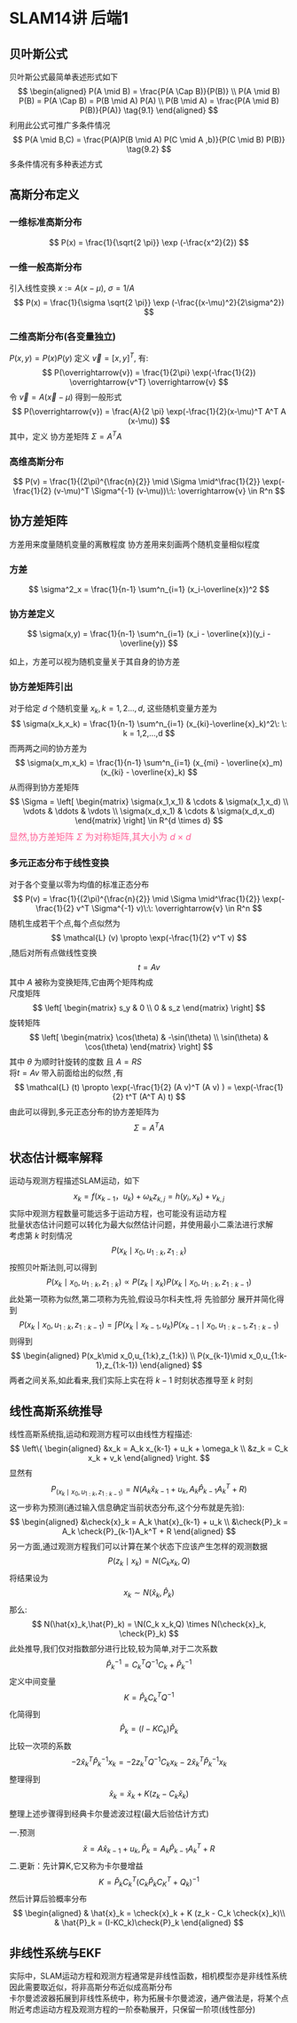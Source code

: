 # SLAM14讲 后端1

## 贝叶斯公式

贝叶斯公式最简单表述形式如下
$$
\begin{aligned}
    P(A \mid B) = \frac{P(A \Cap B)}{P(B)} \\
    P(A \mid B) P(B) = P(A \Cap B) = P(B \mid A) P(A) \\
    P(B \mid A) = \frac{P(A \mid B) P(B)}{P(A)}
    \tag{9.1}
\end{aligned}
$$
利用此公式可推广多条件情况
$$
P(A \mid B,C) = \frac{P(A)P(B \mid A) P(C \mid A ,b)}{P(C \mid B) P(B)}
\tag{9.2}
$$
多条件情况有多种表述方式

## 高斯分布定义

### 一维标准高斯分布

$$
P(x) = \frac{1}{\sqrt{2 \pi}} \exp (-\frac{x^2}{2})
$$

### 一维一般高斯分布

引入线性变换 $x:=A(x−μ),\:\sigma = 1/A$
$$
P(x) = \frac{1}{\sigma \sqrt{2 \pi}} \exp (-\frac{(x-\mu)^2}{2\sigma^2})
$$

### 二维高斯分布(各变量独立)

$P(x,y) = P(x) P(y)$ 定义 $\overrightarrow{v} = [x,y]^T$, 有:
$$
P(\overrightarrow{v}) = \frac{1}{2\pi} \exp(-\frac{1}{2}) \overrightarrow{v^T} \overrightarrow{v}
$$
令 $\overrightarrow{v} = A(\overrightarrow{x} - \mu)$ 得到一般形式
$$
P(\overrightarrow{v}) = \frac{A}{2 \pi} \exp(-\frac{1}{2}(x-\mu)^T A^T A (x-\mu))
$$
其中，定义 协方差矩阵 $\Sigma = A^T A$

### 高维高斯分布

$$
P(v) = \frac{1}{(2\pi)^{\frac{n}{2}} \mid \Sigma \mid^\frac{1}{2}} \exp(-\frac{1}{2} (v-\mu)^T \Sigma^{-1} (v-\mu))\:\: \overrightarrow{v} \in R^n
$$

## 协方差矩阵

方差用来度量随机变量的离散程度
协方差用来刻画两个随机变量相似程度

### 方差

$$
\sigma^2_x = \frac{1}{n-1} \sum^n_{i=1} (x_i-\overline{x})^2
$$

### 协方差定义

$$
\sigma(x,y) = \frac{1}{n-1} \sum^n_{i=1} (x_i - \overline{x})(y_i - \overline{y})
$$

如上，方差可以视为随机变量关于其自身的协方差

### 协方差矩阵引出

对于给定 $d$ 个随机变量 $x_k,k = 1,2...,d$, 这些随机变量方差为
$$
\sigma(x_k,x_k) = \frac{1}{n-1} \sum^n_{i=1} (x_{ki}-\overline{x}_k)^2\: \: k = 1,2,...,d
$$
而两两之间的协方差为
$$
\sigma(x_m,x_k) = \frac{1}{n-1} \sum^n_{i=1} (x_{mi} - \overline{x}_m)(x_{ki} - \overline{x}_k)
$$
从而得到协方差矩阵
$$
\Sigma = \left[
    \begin{matrix}
        \sigma(x_1,x_1) & \cdots & \sigma(x_1,x_d) \\
        \vdots & \ddots & \vdots \\
        \sigma(x_d,x_1) & \cdots & \sigma(x_d,x_d)
    \end{matrix}
    \right] \in R^{d \times d}
$$
<font color = #FF6197 size = 3>显然,协方差矩阵 $\Sigma$ 为对称矩阵,其大小为 $d\times d$ </font>

### 多元正态分布于线性变换

对于各个变量以零为均值的标准正态分布
$$
P(v) = \frac{1}{(2\pi)^{\frac{n}{2}} \mid \Sigma \mid^\frac{1}{2}} \exp(-\frac{1}{2} v^T \Sigma^{-1} v)\:\: \overrightarrow{v} \in R^n
$$
随机生成若干个点,每个点似然为
$$
\mathcal{L} (v) \propto \exp(-\frac{1}{2} v^T v)
$$
,随后对所有点做线性变换
$$
t = A v
$$
其中 $A$ 被称为变换矩阵,它由两个矩阵构成  
尺度矩阵
$$
\left[
\begin{matrix}
    s_y & 0 \\
    0 & s_z
\end{matrix}
\right]
$$
旋转矩阵
$$
\left[
\begin{matrix}
    \cos(\theta) & -\sin(\theta) \\
    \sin(\theta) & \cos(\theta)
\end{matrix}
\right]
$$
其中 $\theta$ 为顺时针旋转的度数 且 $A = RS$  
将$t = A v$ 带入前面给出的似然 ,有
$$
\mathcal{L} (t) \propto \exp(-\frac{1}{2} (A v)^T (A v) ) = \exp(-\frac{1}{2}  t^T (A^T A) t)
$$
由此可以得到,多元正态分布的协方差矩阵为
$$
\Sigma = A^T A
$$

## 状态估计概率解释

运动与观测方程描述SLAM运动，如下
$$
x_k = f(x_{k-1}，u_k) + \omega_k
z_{k,j} = h(y_i,x_k) + v_{k,j}
$$
实际中观测方程数量可能远多于运动方程，也可能没有运动方程  
批量状态估计问题可以转化为最大似然估计问题，并使用最小二乘法进行求解  
考虑第 $k$ 时刻情况
$$
P(x_k\mid x_0,u_{1:k},z_{1:k})
$$
按照贝叶斯法则,可以得到
$$
P(x_k\mid x_0,u_{1:k},z_{1:k}) \propto P(z_k\mid x_k) P(x_k\mid x_0,u_{1:k},z_{1:k-1})
$$
此处第一项称为似然,第二项称为先验,假设马尔科夫性,将 先验部分 展开并简化得到
$$
P(x_k\mid x_0,u_{1:k},z_{1:k-1}) = \int P(x_k\mid x_{k-1},u_k) P(x_{k-1}\mid x_0,u_{1:k-1},z_{1:k-1})
$$
则得到
$$
\begin{aligned}
    P(x_k\mid x_0,u_{1:k},z_{1:k}) \\
    P(x_{k-1}\mid x_0,u_{1:k-1},z_{1:k-1})
\end{aligned}
$$
两者之间关系,如此看来,我们实际上实在将 $k-1$ 时刻状态推导至 $k$ 时刻

## 线性高斯系统推导

线性高斯系统指,运动和观测方程可以由线性方程描述:
$$
    \left\{
        \begin{aligned}
        &x_k = A_k x_{k-1} + u_k + \omega_k \\
        &z_k = C_k x_k + v_k
        \end{aligned}
    \right.
$$
显然有
$$
P_(x_k\mid x_0, u_{1:k}, z_{1:k-1}) = N(A_k\hat{x}_{k-1}+u_k,A_k \hat{P}_{k-1} A^T_k + R)
$$
这一步称为预测(通过输入信息确定当前状态分布,这个分布就是先验):
$$
\begin{aligned}
    &\check{x}_k = A_k \hat{x}_{k-1} + u_k \\
    &\check{P}_k = A_k \check{P}_{k-1}A_k^T + R
\end{aligned}
$$
另一方面,通过观测方程我们可以计算在某个状态下应该产生怎样的观测数据
$$
P(z_k\mid x_k) = N(C_k x_k,Q)
$$
将结果设为
$$
x_k \sim N(\hat{x}_k,\hat{P}_k)
$$
那么:
$$
N(\hat{x}_k,\hat{P}_k) = \N(C_k x_k,Q) \times N(\check{x}_k, \check{P}_k)
$$
此处推导,我们仅对指数部分进行比较,较为简单,对于二次系数
$$
\hat{P}_k^{-1} = C_k^T Q^{-1} C_k + \check{P}_k^{-1}
$$
定义中间变量
$$
K = \hat{P}_k C_k^T Q^{-1}
$$
化简得到
$$
\hat{P}_k = (I-KC_k)\check{P}_k
$$
比较一次项的系数
$$
-2\hat{x}_k^T \hat{P}_k^{-1}x_k = -2z_k^T Q^{-1} C_k x_k - 2\check{x}_k^T \check{P}_k^{-1}x_k
$$
整理得到
$$
\hat{x}_k = \check{x}_k + K (z_k - C_k \check{x}_k)
$$

整理上述步骤得到经典卡尔曼滤波过程(最大后验估计方式)

一.预测
$$
\check{x} = A \hat{x}_{k-1} + u_k, \check{P}_k = A_k \hat{P}_{k-1}A_k^T + R
$$
二.更新：先计算K,它又称为卡尔曼增益
$$
K = \check{P}_k C_k^T (C_k \check{P}_k C_K^T + Q_k)^{-1}
$$
然后计算后验概率分布
$$
\begin{aligned}
   & \hat{x}_k = \check{x}_k + K (z_k - C_k \check{x}_k)\\
   & \hat{P}_k = (I-KC_k)\check{P}_k
\end{aligned}
$$

## 非线性系统与EKF

实际中，SLAM运动方程和观测方程通常是非线性函数，相机模型亦是非线性系统  
因此需要取近似，将非高斯分布近似成高斯分布  
卡尔曼滤波器拓展到非线性系统中，称为拓展卡尔曼滤波，通产做法是，将某个点附近考虑运动方程及观测方程的一阶泰勒展开，只保留一阶项(线性部分)  

